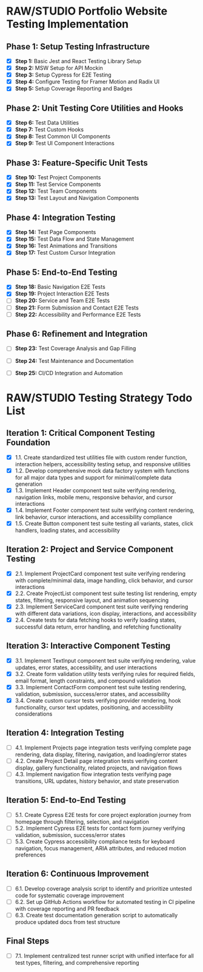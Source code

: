 # RAW/STUDIO Portfolio Website Testing Implementation

## Phase 1: Setup Testing Infrastructure
- [x] **Step 1:** Basic Jest and React Testing Library Setup
- [x] **Step 2:** MSW Setup for API Mockin
- [x] **Step 3:** Setup Cypress for E2E Testing
- [x] **Step 4:** Configure Testing for Framer Motion and Radix UI
- [x] **Step 5:** Setup Coverage Reporting and Badges
## Phase 2: Unit Testing Core Utilities and Hooks
- [x] **Step 6:** Test Data Utilities
- [x] **Step 7:** Test Custom Hooks
- [x] **Step 8:** Test Common UI Components
- [x] **Step 9:** Test UI Component Interactions
## Phase 3: Feature-Specific Unit Tests
- [x] **Step 10:** Test Project Components
- [x] **Step 11:** Test Service Components
- [x] **Step 12:** Test Team Components
- [x] **Step 13:** Test Layout and Navigation Components
## Phase 4: Integration Testing
- [x] **Step 14:** Test Page Components
- [x] **Step 15:** Test Data Flow and State Management
- [x] **Step 16:** Test Animations and Transitions
- [x] **Step 17:** Test Custom Cursor Integration
## Phase 5: End-to-End Testing
- [x] **Step 18:** Basic Navigation E2E Tests
- [x] **Step 19:** Project Interaction E2E Tests
- [ ] **Step 20:** Service and Team E2E Tests
- [ ] **Step 21:** Form Submission and Contact E2E Tests
- [ ] **Step 22:** Accessibility and Performance E2E Tests
## Phase 6: Refinement and Integration
- [ ] **Step 23:** Test Coverage Analysis and Gap Filling
- [ ] **Step 24:** Test Maintenance and Documentation
- [ ] **Step 25:** CI/CD Integration and Automation


# RAW/STUDIO Testing Strategy Todo List

## Iteration 1: Critical Component Testing Foundation

- [x] 1.1. Create standardized test utilities file with custom render function, interaction helpers, accessibility testing setup, and responsive utilities
- [x] 1.2. Develop comprehensive mock data factory system with functions for all major data types and support for minimal/complete data generation
- [x] 1.3. Implement Header component test suite verifying rendering, navigation links, mobile menu, responsive behavior, and cursor interactions
- [x] 1.4. Implement Footer component test suite verifying content rendering, link behavior, cursor interactions, and accessibility compliance
- [x] 1.5. Create Button component test suite testing all variants, states, click handlers, loading states, and accessibility

## Iteration 2: Project and Service Component Testing

- [x] 2.1. Implement ProjectCard component test suite verifying rendering with complete/minimal data, image handling, click behavior, and cursor interactions
- [x] 2.2. Create ProjectList component test suite testing list rendering, empty states, filtering, responsive layout, and animation sequencing
- [x] 2.3. Implement ServiceCard component test suite verifying rendering with different data variations, icon display, interactions, and accessibility
- [x] 2.4. Create tests for data fetching hooks to verify loading states, successful data return, error handling, and refetching functionality

## Iteration 3: Interactive Component Testing

- [x] 3.1. Implement TextInput component test suite verifying rendering, value updates, error states, accessibility, and user interactions
- [x] 3.2. Create form validation utility tests verifying rules for required fields, email format, length constraints, and compound validation
- [x] 3.3. Implement ContactForm component test suite testing rendering, validation, submission, success/error states, and accessibility
- [x] 3.4. Create custom cursor tests verifying provider rendering, hook functionality, cursor text updates, positioning, and accessibility considerations

## Iteration 4: Integration Testing

- [ ] 4.1. Implement Projects page integration tests verifying complete page rendering, data display, filtering, navigation, and loading/error states
- [ ] 4.2. Create Project Detail page integration tests verifying content display, gallery functionality, related projects, and navigation flows
- [ ] 4.3. Implement navigation flow integration tests verifying page transitions, URL updates, history behavior, and state preservation

## Iteration 5: End-to-End Testing

- [ ] 5.1. Create Cypress E2E tests for core project exploration journey from homepage through filtering, selection, and navigation
- [ ] 5.2. Implement Cypress E2E tests for contact form journey verifying validation, submission, success/error states
- [ ] 5.3. Create Cypress accessibility compliance tests for keyboard navigation, focus management, ARIA attributes, and reduced motion preferences

## Iteration 6: Continuous Improvement

- [ ] 6.1. Develop coverage analysis script to identify and prioritize untested code for systematic coverage improvement
- [ ] 6.2. Set up GitHub Actions workflow for automated testing in CI pipeline with coverage reporting and PR feedback
- [ ] 6.3. Create test documentation generation script to automatically produce updated docs from test structure

## Final Steps

- [ ] 7.1. Implement centralized test runner script with unified interface for all test types, filtering, and comprehensive reporting
